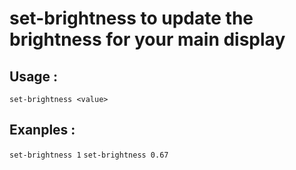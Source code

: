 # set-brightness to update the brightness for your main display
## Usage :
`set-brightness <value>`
## Exanples :
`set-brightness 1`
`set-brightness 0.67`
